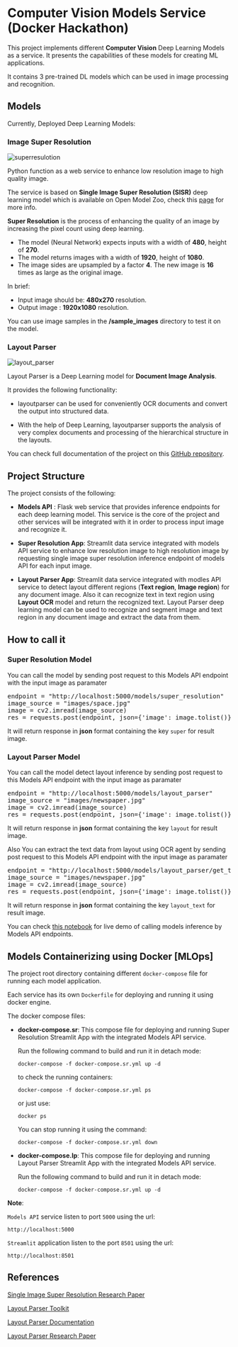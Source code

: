 # Computer Vision Models Service (Docker Hackathon)

This project implements different **Computer Vision** Deep Learning Models as a service. It presents the capabilities of these models for creating ML applications.

It contains 3 pre-trained DL models which can be used in image processing and recognition.

## Models
Currently, Deployed Deep Learning Models:

### Image Super Resolution

![superresulotion](https://i.imgur.com/cIC2Hx8.png)

Python function as a web service to enhance low resolution image to high quality image.

The service is based on **Single Image Super Resolution (SISR)** deep learning model which is available on Open Model Zoo, check this [page](https://docs.openvino.ai/latest/omz_models_model_single_image_super_resolution_1032.html) for more info.

**Super Resolution** is the process of enhancing the quality of an image by increasing the pixel count using deep learning.

* The model (Neural Network) expects inputs with a width of **480**, height of **270**.
* The model returns images with a width of **1920**, height of **1080**.
* The image sides are upsampled by a factor **4**. The new image is **16** times as large as the original image.

In brief:
* Input image should be: **480x270** resolution.
* Output image : **1920x1080** resolution.

You can use image samples in the **/sample_images** directory to test it on the model.


### Layout Parser
 ![layout_parser](https://i.imgur.com/29hBfTz.png)

 Layout Parser is a Deep Learning model for **Document Image Analysis**.

It provides the following functionality:

* layoutparser can be used for conveniently OCR documents and convert the output into structured data.

* With the help of Deep Learning, layoutparser supports the analysis of very complex documents and processing of the hierarchical structure in the layouts.

You can check full documentation of the project on this [GitHub repository](https://github.com/Layout-Parser/layout-parser).

## Project Structure

The project consists of the following:

* **Models API** : Flask web service that provides inference endpoints for each deep learning model. This service is the core of the project and other services will be integrated with it in order to process input image and recognize it.

* **Super Resolution App**: Streamlit data service integrated with models API service to enhance low resolution image to high resolution image by requesting single image super resolution inference endpoint of models API for each input image.

* **Layout Parser App**: Streamlit data service integrated with modles API service to detect layout different regions (**Text region**, **Image region**) for any document image. Also it can recognize text in text region using **Layout OCR** model and return the recognized text. Layout Parser deep learning model can be used to recognize and segment image and text region in any document image and extract the data from them.

## How to call it

### Super Resolution Model

You can call the model by sending post request to this Models API endpoint with the input image as paramater
<pre>
endpoint = "http://localhost:5000/models/super_resolution"
image_source = "images/space.jpg"
image = cv2.imread(image_source)
res = requests.post(endpoint, json={'image': image.tolist()})
</pre>
It will return response in **json** format containing the key `super` for result image.

### Layout Parser Model
You can call the model detect layout inference by sending post request to this Models API endpoint with the input image as paramater

<pre>
endpoint = "http://localhost:5000/models/layout_parser"
image_source = "images/newspaper.jpg"
image = cv2.imread(image_source)
res = requests.post(endpoint, json={'image': image.tolist()})
</pre>
It will return response in **json** format containing the key `layout` for result image.

Also You can extract the text data from layout using OCR agent by sending post request to this Models API endpoint with the input image as paramater

<pre>
endpoint = "http://localhost:5000/models/layout_parser/get_text"
image_source = "images/newspaper.jpg"
image = cv2.imread(image_source)
res = requests.post(endpoint, json={'image': image.tolist()})
</pre>

It will return response in **json** format containing the key `layout_text` for result image.

You can check [this notebook](./models-API-notebook.ipynb) for live demo of calling models inference by Models API endpoints.

## Models Containerizing using Docker [MLOps]

The project root directory containing different `docker-compose` file for running each model application.

Each service has its own `Dockerfile` for deploying and running it using docker engine.

The docker compose files:
* **docker-compose.sr**: This compose file for deploying and running Super Resolution Streamlit App with the integrated Models API service.

    Run the following command to build and run it in detach mode:

    `docker-compose -f docker-compose.sr.yml up -d`

    to check the running containers:

    `docker-compose -f docker-compose.sr.yml ps`

    or just use:

    `docker ps`

    You can stop running it using the command:

    `docker-compose -f docker-compose.sr.yml down`

* **docker-compose.lp**: This compose file for deploying and running Layout Parser Streamlit App with the integrated Models API service.

    Run the following command to build and run it in detach mode:

    `docker-compose -f docker-compose.sr.yml up -d`

**Note**:

`Models API` service listen to port `5000` using the url:

 `http://localhost:5000`

`Streamlit` application listen to the port `8501` using the url:

`http://localhost:8501`

## References

[Single Image Super Resolution Research Paper](https://arxiv.org/abs/1807.06779)

[Layout Parser Toolkit](https://layout-parser.github.io/)

[Layout Parser Documentation](https://layout-parser.readthedocs.io/en/latest/index.html)

[Layout Parser Research Paper](https://arxiv.org/pdf/2103.15348.pdf)